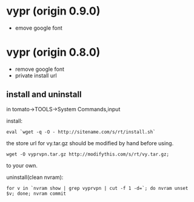 # vypr (origin 0.9.0)
  - emove google font
# vypr (origin 0.8.0)
  - remove google font
  - private install url

## install and uninstall
in tomato->TOOLS->System Commands,input

install:
```
eval `wget -q -O - http://sitename.com/s/rt/install.sh`
```
the store url for vy.tar.gz should be modified by hand before using.
```
wget -O vyprvpn.tar.gz http://modifythis.com/s/rt/vy.tar.gz;
```
to your own.

uninstall(clean nvram):
```
for v in `nvram show | grep vyprvpn | cut -f 1 -d=`; do nvram unset $v; done; nvram commit
```

